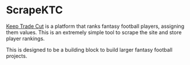 # ScrapeKTC
[Keep Trade Cut](https://keeptradecut.com/dynasty-rankings) is a platform that ranks fantasy football players, assigning them values.
This is an extremely simple tool to scrape the site and store player rankings. 

This is designed to be a building block to build larger fantasy football projects.
